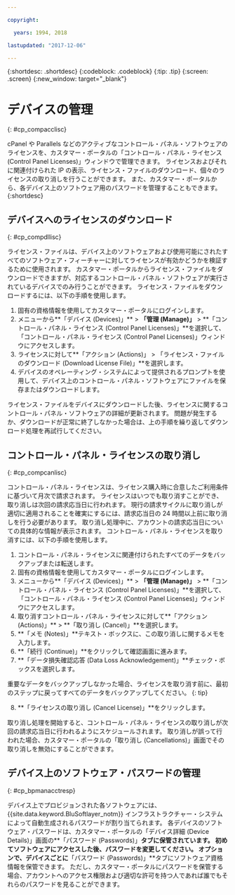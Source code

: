 ```yaml
---

copyright:

  years: 1994, 2018

lastupdated: "2017-12-06"

---
```


{:shortdesc: .shortdesc}
{:codeblock: .codeblock}
{:tip: .tip}
{:screen: .screen}
{:new_window: target="_blank"}

# デバイスの管理
{: #cp_compacclisc}

cPanel や Parallels などのアクティブなコントロール・パネル・ソフトウェアのライセンスを、カスタマー・ポータルの「コントロール・パネル・ライセンス (Control Panel Licenses)」ウィンドウで管理できます。 ライセンスおよびそれに関連付けられた IP の表示、ライセンス・ファイルのダウンロード、個々のライセンスの取り消しを行うことができます。 また、カスタマー・ポータルから、各デバイス上のソフトウェア用のパスワードを管理することもできます。
{:shortdesc}


## デバイスへのライセンスのダウンロード
{: #cp_compdllisc}

ライセンス・ファイルは、デバイス上のソフトウェアおよび使用可能にされたすべてのソフトウェア・フィーチャーに対してライセンスが有効かどうかを検証するために使用されます。 カスタマー・ポータルからライセンス・ファイルをダウンロードできますが、対応するコントロール・パネル・ソフトウェアが実行されているデバイスでのみ行うことができます。 ライセンス・ファイルをダウンロードするには、以下の手順を使用します。

1. 固有の資格情報を使用してカスタマー・ポータルにログインします。
2. メニューから**「デバイス (Devices)」** > **「管理 (Manage)」** > **「コントロール・パネル・ライセンス (Control Panel Licenses)」**を選択して、「コントロール・パネル・ライセンス (Control Panel Licenses)」ウィンドウにアクセスします。
3. ライセンスに対して**「アクション (Actions)」 > 「ライセンス・ファイルのダウンロード (Download License File)」**を選択します。
4. デバイスのオペレーティング・システムによって提供されるプロンプトを使用して、デバイス上のコントロール・パネル・ソフトウェアにファイルを保存またはダウンロードします。

ライセンス・ファイルをデバイスにダウンロードした後、ライセンスに関するコントロール・パネル・ソフトウェアの詳細が更新されます。 問題が発生するか、ダウンロードが正常に終了しなかった場合は、上の手順を繰り返してダウンロード処理を再試行してください。

## コントロール・パネル・ライセンスの取り消し
{: #cp_compcanlisc}

コントロール・パネル・ライセンスは、ライセンス購入時に合意したご利用条件に基づいて月次で請求されます。 ライセンスはいつでも取り消すことができ、取り消しは次回の請求応当日に行われます。 現行の請求サイクルに取り消しが適切に適用されることを確実にするには、請求応当日の 24 時間以上前に取り消しを行う必要があります。 取り消し処理中に、アカウントの請求応当日についての具体的な情報が表示されます。 コントロール・パネル・ライセンスを取り消すには、以下の手順を使用します。

1. コントロール・パネル・ライセンスに関連付けられたすべてのデータをバックアップまたは転送します。
2. 固有の資格情報を使用してカスタマー・ポータルにログインします。
3. メニューから**「デバイス (Devices)」** > **「管理 (Manage)」** > **「コントロール・パネル・ライセンス (Control Panel Licenses)」**を選択して、「コントロール・パネル・ライセンス (Control Panel Licenses)」ウィンドウにアクセスします。
4. 取り消すコントロール・パネル・ライセンスに対して**「アクション (Actions)」** > **「取り消し (Cancel)」**を選択します。
5. **「メモ (Notes)」**テキスト・ボックスに、この取り消しに関するメモを入力します。
6. **「続行 (Continue)」**をクリックして確認画面に進みます。
7. **「データ損失確認応答 (Data Loss Acknowledgement)」**チェック・ボックスを選択します。

  重要なデータをバックアップしなかった場合、ライセンスを取り消す前に、最初のステップに戻ってすべてのデータをバックアップしてください。
  {: tip}

8. **「ライセンスの取り消し (Cancel License)」**をクリックします。

取り消し処理を開始すると、コントロール・パネル・ライセンスの取り消しが次回の請求応当日に行われるようにスケジュールされます。 取り消しが誤って行われた場合、カスタマー・ポータルの「取り消し (Cancellations)」画面でその取り消しを無効にすることができます。

## デバイス上のソフトウェア・パスワードの管理
{: #cp_bpmanacctresp}

デバイス上でプロビジョンされた各ソフトウェアには、{{site.data.keyword.BluSoftlayer_notm}} インフラストラクチャー・システムによって自動生成されるパスワードが割り当てられます。 各デバイスのソフトウェア・パスワードは、カスタマー・ポータルの「デバイス詳細 (Device Details)」画面の**「パスワード (Passwords)」**タブに保管されています。  初めてソフトウェアにアクセスした後、パスワードを変更してください。 オプションで、デバイスごとに**「パスワード (Passwords)」**タブにソフトウェア資格情報を保管できます。 ただし、カスタマー・ポータルにパスワードを保管する場合、アカウントへのアクセス権限および適切な許可を持つ人であれば誰でもそれらのパスワードを見ることができます。
